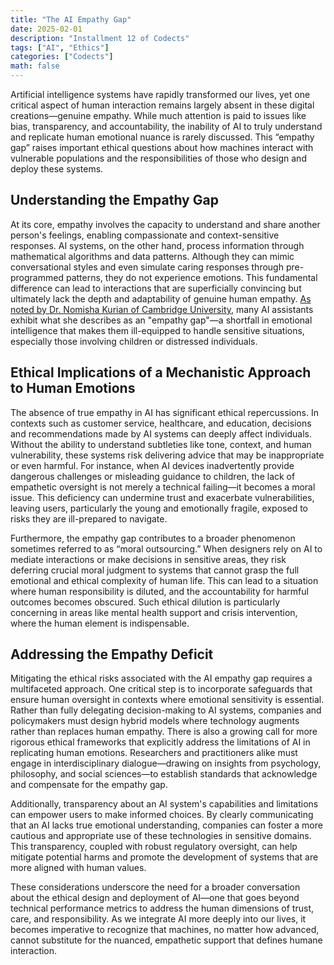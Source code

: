 ```yaml
---
title: "The AI Empathy Gap"
date: 2025-02-01
description: "Installment 12 of Codects"
tags: ["AI", "Ethics"]
categories: ["Codects"]
math: false
---
```


Artificial intelligence systems have rapidly transformed our lives, yet one critical aspect of human interaction remains largely absent in these digital creations—genuine empathy. While much attention is paid to issues like bias, transparency, and accountability, the inability of AI to truly understand and replicate human emotional nuance is rarely discussed. This “empathy gap” raises important ethical questions about how machines interact with vulnerable populations and the responsibilities of those who design and deploy these systems.

## Understanding the Empathy Gap

At its core, empathy involves the capacity to understand and share another person's feelings, enabling compassionate and context-sensitive responses. AI systems, on the other hand, process information through mathematical algorithms and data patterns. Although they can mimic conversational styles and even simulate caring responses through pre-programmed patterns, they do not experience emotions. This fundamental difference can lead to interactions that are superficially convincing but ultimately lack the depth and adaptability of genuine human empathy. [As noted by Dr. Nomisha Kurian of Cambridge University](https://www.cam.ac.uk/research/news/ai-chatbots-have-shown-they-have-an-empathy-gap-that-children-are-likely-to-miss), many AI assistants exhibit what she describes as an "empathy gap"—a shortfall in emotional intelligence that makes them ill-equipped to handle sensitive situations, especially those involving children or distressed individuals.

## Ethical Implications of a Mechanistic Approach to Human Emotions

The absence of true empathy in AI has significant ethical repercussions. In contexts such as customer service, healthcare, and education, decisions and recommendations made by AI systems can deeply affect individuals. Without the ability to understand subtleties like tone, context, and human vulnerability, these systems risk delivering advice that may be inappropriate or even harmful. For instance, when AI devices inadvertently provide dangerous challenges or misleading guidance to children, the lack of empathetic oversight is not merely a technical failing—it becomes a moral issue. This deficiency can undermine trust and exacerbate vulnerabilities, leaving users, particularly the young and emotionally fragile, exposed to risks they are ill-prepared to navigate.

Furthermore, the empathy gap contributes to a broader phenomenon sometimes referred to as “moral outsourcing.” When designers rely on AI to mediate interactions or make decisions in sensitive areas, they risk deferring crucial moral judgment to systems that cannot grasp the full emotional and ethical complexity of human life. This can lead to a situation where human responsibility is diluted, and the accountability for harmful outcomes becomes obscured. Such ethical dilution is particularly concerning in areas like mental health support and crisis intervention, where the human element is indispensable.

## Addressing the Empathy Deficit

Mitigating the ethical risks associated with the AI empathy gap requires a multifaceted approach. One critical step is to incorporate safeguards that ensure human oversight in contexts where emotional sensitivity is essential. Rather than fully delegating decision-making to AI systems, companies and policymakers must design hybrid models where technology augments rather than replaces human empathy. There is also a growing call for more rigorous ethical frameworks that explicitly address the limitations of AI in replicating human emotions. Researchers and practitioners alike must engage in interdisciplinary dialogue—drawing on insights from psychology, philosophy, and social sciences—to establish standards that acknowledge and compensate for the empathy gap.

Additionally, transparency about an AI system's capabilities and limitations can empower users to make informed choices. By clearly communicating that an AI lacks true emotional understanding, companies can foster a more cautious and appropriate use of these technologies in sensitive domains. This transparency, coupled with robust regulatory oversight, can help mitigate potential harms and promote the development of systems that are more aligned with human values.

These considerations underscore the need for a broader conversation about the ethical design and deployment of AI—one that goes beyond technical performance metrics to address the human dimensions of trust, care, and responsibility. As we integrate AI more deeply into our lives, it becomes imperative to recognize that machines, no matter how advanced, cannot substitute for the nuanced, empathetic support that defines humane interaction.